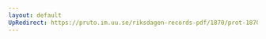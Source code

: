 ```yaml
---
layout: default
UpRedirect: https://pruto.im.uu.se/riksdagen-records-pdf/1870/prot-1870--ak--510/prot-1870--ak--510_032.pdf
---
```

